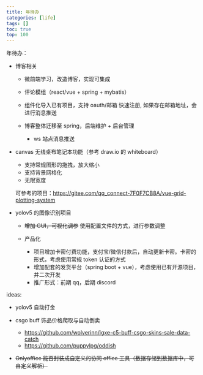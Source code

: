 ```yaml
---
title: 年待办
categories: [life]
tags: []
toc: true
top: 100
---
```


年待办：

- 博客相关

  - 微前端学习，改造博客，实现可集成
  - 评论模组（react/vue + spring + mybatis）
  - 组件化导入已有项目，支持 oauth/邮箱 快速注册, 如果存在邮箱地址，会进行消息推送
  - 博客整体迁移至 spring，后端维护 + 后台管理

    - ws 站点消息推送

- canvas 无线桌布笔记本功能（参考 draw.io 的 whiteboard）

  - 支持常规图形的拖拽，放大缩小
  - 支持背景网格化
  - 无限宽度

  可参考的项目：https://gitee.com/qq_connect-7F0F7CB8A/vue-grid-plotting-system

- yolov5 的图像识别项目

  - <del>增加 GUI，可视化调参</del> 使用配置文件的方式，进行参数调整

  - 产品化

    - 项目增加卡密付费功能，支付宝/微信付款后，自动更新卡密。卡密的形式，考虑使用常规 token 认证的方式
    - 增加配套的发货平台（spring boot + vue），考虑使用已有开源项目，并二次开发
    - 推广形式：前期 qq，后期 discord

ideas:

- yolov5 自动打金
- csgo buff 饰品价格爬取与自动倒卖

  - https://github.com/wolverinn/igxe-c5-buff-csgo-skins-sale-data-catch
  - https://github.com/puppylpg/oddish

- <del>Onlyoffice 能否封装成自定义的协同 office 工具（数据存储到数据库中，可自定义解析）</del>



